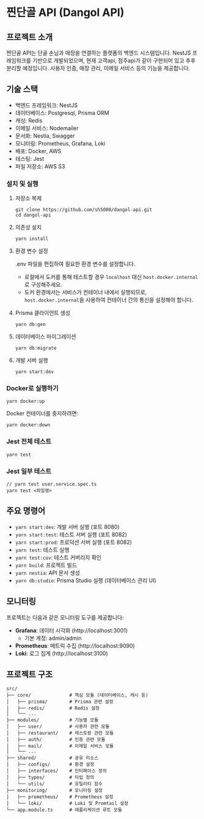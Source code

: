 # 찐단골 API (Dangol API)

## 프로젝트 소개

찐단골 API는 단골 손님과 매장을 연결하는 플랫폼의 백엔드 시스템입니다. NestJS 프레임워크를 기반으로 개발되었으며, 현재 고객api, 점주api가 같이 구현되어 있고 추후 분리할 예정입니다. 사용자 인증, 매장 관리, 이메일 서비스 등의 기능을 제공합니다.

## 기술 스택

- 백엔드 프레임워크: NestJS
- 데이터베이스: Postgresql, Prisma ORM
- 캐싱: Redis
- 이메일 서비스: Nodemailer
- 문서화: Nestia, Swagger
- 모니터링: Prometheus, Grafana, Loki
- 배포: Docker, AWS
- 테스팅: Jest
- 파일 저장소: AWS S3

### 설치 및 실행

1. 저장소 복제

   ```
   git clone https://github.com/sh5080/dangol-api.git
   cd dangol-api
   ```

2. 의존성 설치

   ```
   yarn install
   ```

3. 환경 변수 설정

   .env 파일을 편집하여 필요한 환경 변수를 설정합니다.

   - 로컬에서 도커를 통해 테스트할 경우 `localhost` 대신 `host.docker.internal`로 구성해주세요.
   - 도커 환경에서는 서비스가 컨테이너 내에서 실행되므로, `host.docker.internal`을 사용하여 컨테이너 간의 통신을 설정해야 합니다.

4. Prisma 클라이언트 생성

   ```
   yarn db:gen
   ```

5. 데이터베이스 마이그레이션

   ```
   yarn db:migrate
   ```

6. 개발 서버 실행
   ```
   yarn start:dev
   ```

### Docker로 실행하기

```
yarn docker:up
```

Docker 컨테이너를 중지하려면:

```
yarn docker:down
```

### Jest 전체 테스트

```
yarn test
```

### Jest 일부 테스트

```
// yarn test user.service.spec.ts
yarn test <파일명>
```

## 주요 명령어

- `yarn start:dev`: 개발 서버 실행 (포트 8080)
- `yarn start:test`: 테스트 서버 실행 (포트 8082)
- `yarn start:prod`: 프로덕션 서버 실행 (포트 8082)
- `yarn test`: 테스트 실행
- `yarn test:cov`: 테스트 커버리지 확인
- `yarn build`: 프로젝트 빌드
- `yarn nestia`: API 문서 생성
- `yarn db:studio`: Prisma Studio 실행 (데이터베이스 관리 UI)

## 모니터링

프로젝트는 다음과 같은 모니터링 도구를 제공합니다:

- **Grafana**: 데이터 시각화 (http://localhost:3001)
  - 기본 계정: admin/admin
- **Prometheus**: 메트릭 수집 (http://localhost:9090)
- **Loki**: 로그 집계 (http://localhost:3100)

## 프로젝트 구조

```
src/
├── core/              # 핵심 모듈 (데이터베이스, 캐시 등)
│   ├── prisma/        # Prisma 관련 설정
│   ├── redis/         # Redis 설정
│   └── ...
├── modules/           # 기능별 모듈
│   ├── user/          # 사용자 관련 모듈
│   ├── restaurant/    # 레스토랑 관련 모듈
│   ├── auth/          # 인증 관련 모듈
│   ├── mail/          # 이메일 서비스 모듈
│   └── ...
├── shared/            # 공유 리소스
│   ├── configs/       # 환경 설정
│   ├── interfaces/    # 인터페이스 정의
│   ├── types/         # 타입 정의
│   └── utils/         # 유틸리티 함수
├── monitoring/        # 모니터링 설정
│   ├── prometheus/    # Prometheus 설정
│   └── loki/          # Loki 및 Promtail 설정
└── app.module.ts      # 애플리케이션 루트 모듈
```
